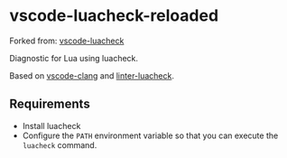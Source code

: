 # vscode-luacheck-reloaded

Forked from: [vscode-luacheck](https://github.com/dwenegar/vscode-luacheck)

Diagnostic for Lua using luacheck.

Based on [vscode-clang](https://github.com/mitaki28/vscode-clang)
and [linter-luacheck](https://github.com/AtomLinter/linter-luacheck).

## Requirements

* Install luacheck
* Configure the `PATH` environment variable so that you can execute
  the `luacheck` command.
